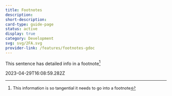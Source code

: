 ```yaml
---
title: Footnotes
description: 
short-description: 
card-type: guide-page
status: active
display: true
category: Development
svg: svg/2FA.svg
provider-link: /features/footnotes-gdoc
---
```

<div class="content-section">
<div class="section-container" markdown="1">

This sentence has detailed info in a footnote[^1]

[^1]: <span style='font-size:0.91em'>This information is so tangential it needs to go into a footnote</span>
</div>
</div> 2023-04-29T16:08:59.282Z